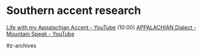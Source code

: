 # Southern accent research

[Life with my Appalachian Accent - YouTube](https://www.youtube.com/watch?v=TTBC2UKRw5U) (10:00)
[APPALACHIAN Dialect - Mountain Speak - YouTube](https://www.youtube.com/watch?v=Sla-9OnWyaE)


#z-archives